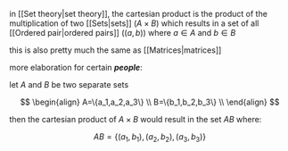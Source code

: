 in [[Set theory|set theory]], the cartesian product is the product of the multiplication of two [[Sets|sets]] ($A\times B$) which results in a set of all [[Ordered pair|ordered pairs]] ($(a,b)$) where $a\in A \text{ and } b\in B$

this is also pretty much the same as [[Matrices|matrices]]

more elaboration for certain ***people***:

let $A$ and $B$ be two separate sets

$$
\begin{align}
A=\{a_1,a_2,a_3\} \\
B=\{b_1,b_2,b_3\} \\
\end{align}
$$

then the cartesian product of $A\times B$ would result in the set $AB$ where:

$$
AB=\{(a_1,b_1),(a_2,b_2),(a_3,b_3)\}
$$



